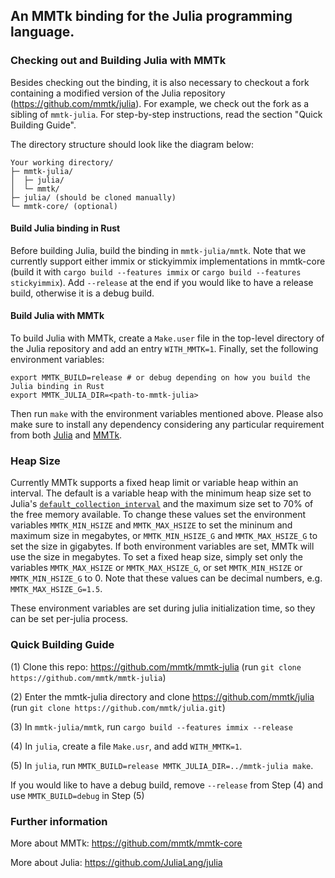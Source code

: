 ## An MMTk binding for the Julia programming language.

### Checking out and Building Julia with MMTk

Besides checking out the binding, it is also necessary to checkout a fork containing a modified version of the Julia repository (https://github.com/mmtk/julia).
For example, we check out the fork as a sibling of `mmtk-julia`.
For step-by-step instructions, read the section "Quick Building Guide".

The directory structure should look like the diagram below:

```
Your working directory/
├─ mmtk-julia/
│  ├─ julia/
│  └─ mmtk/
├─ julia/ (should be cloned manually)
└─ mmtk-core/ (optional)
```

#### Build Julia binding in Rust

Before building Julia, build the binding in `mmtk-julia/mmtk`. Note that we currently support either immix or stickyimmix implementations in mmtk-core (build it with `cargo build --features immix` or `cargo build --features stickyimmix`). Add `--release` at the end if you would like to have a release build, otherwise it is a debug build.

#### Build Julia with MMTk

To build Julia with MMTk, create a `Make.user` file in the top-level directory of the Julia repository and add an entry `WITH_MMTK=1`. Finally, set the following environment variables:

```
export MMTK_BUILD=release # or debug depending on how you build the Julia binding in Rust
export MMTK_JULIA_DIR=<path-to-mmtk-julia>
```

Then run `make` with the environment variables mentioned above. Please also make sure to install any dependency considering any particular requirement from both [Julia](https://github.com/JuliaLang/julia/blob/master/doc/src/devdocs/build/build.md#required-build-tools-and-external-libraries) and [MMTk](https://github.com/mmtk/mmtk-core#requirements). 

### Heap Size

Currently MMTk supports a fixed heap limit or variable heap within an interval. The default is a variable heap with the minimum heap size set to Julia's [`default_collection_interval`](https://github.com/mmtk/julia/blob/847cddeb7b9ddb5d6b66bec4c19d3a711748a45b/src/gc.c#L651) and the maximum size set to 70% of the free memory available. To change these values set the environment variables `MMTK_MIN_HSIZE` and `MMTK_MAX_HSIZE` to set the mininum and maximum size in megabytes, or `MMTK_MIN_HSIZE_G` and `MMTK_MAX_HSIZE_G` to set the size in gigabytes. If both environment variables are set, MMTk will use the size in megabytes. To set a fixed heap size, simply set only the variables `MMTK_MAX_HSIZE` or `MMTK_MAX_HSIZE_G`, or set `MMTK_MIN_HSIZE` or `MMTK_MIN_HSIZE_G` to 0. Note that these values can be decimal numbers, e.g. `MMTK_MAX_HSIZE_G=1.5`.

These environment variables are set during julia initialization time, so they can be set per-julia process.
 
### Quick Building Guide

(1) Clone this repo: https://github.com/mmtk/mmtk-julia (run `git clone https://github.com/mmtk/mmtk-julia`)

(2) Enter the mmtk-julia directory and clone https://github.com/mmtk/julia (run `git clone https://github.com/mmtk/julia.git`)

(3) In `mmtk-julia/mmtk`, run `cargo build --features immix --release`

(4) In `julia`, create a file `Make.usr`, and add `WITH_MMTK=1`.

(5) In `julia`, run `MMTK_BUILD=release MMTK_JULIA_DIR=../mmtk-julia make`.

If you would like to have a debug build, remove `--release` from Step (4) and use `MMTK_BUILD=debug` in Step (5)

### Further information

More about MMTk: https://github.com/mmtk/mmtk-core

More about Julia: https://github.com/JuliaLang/julia
